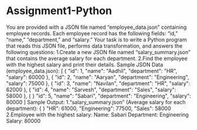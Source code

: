 # Assignment1-Python
You are provided with a JSON file named “employee_data.json” containing employee
 records. Each employee record has the following fields: “id,” “name,” “department,” and
 “salary.”
 Your task is to write a Python program that reads this JSON file, performs data
 transformation, and answers the following questions:
 1.Create a new JSON file named “salary_summary.json” that contains the
 average salary for each department.
 2.Find the employee with the highest salary and print their details.
 Sample JSON Data (employee_data.json):
 [
 {
 "id": 1,
 "name": "Aadhil",
 "department": "HR",
 "salary": 60000
 },
 {
 "id": 2,
 "name": "Aaryan",
 "department": "Engineering",
 "salary": 75000
 },
 {
 "id": 3,
 "name": "Navilan",
 "department": "HR",
 "salary": 62000
 },
 {
 "id": 4,
 "name": "Sarvesh",
 "department": "Sales",
 "salary": 58000
 },
{
 }
 "id": 5,
 "name": "Sabari",
 "department": "Engineering",
 "salary": 80000
 ]
 Sample Output:
 1.“salary_summary.json” (Average salary for each department):
 {
 }
 "HR": 61000,
 "Engineering": 77500,
 "Sales": 58000
 2.Employee with the highest salary:
 Name: Sabari
 Department: Engineering
 Salary: 80000
